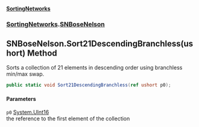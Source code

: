 #### [SortingNetworks](index.md 'index')
### [SortingNetworks](SortingNetworks.md 'SortingNetworks').[SNBoseNelson](SortingNetworks_SNBoseNelson.md 'SortingNetworks.SNBoseNelson')
## SNBoseNelson.Sort21DescendingBranchless(ushort) Method
Sorts a collection of 21 elements in descending order using branchless min/max swap.  
```csharp
public static void Sort21DescendingBranchless(ref ushort p0);
```
#### Parameters
<a name='SortingNetworks_SNBoseNelson_Sort21DescendingBranchless(ushort)_p0'></a>
`p0` [System.UInt16](https://docs.microsoft.com/en-us/dotnet/api/System.UInt16 'System.UInt16')  
the reference to the first element of the collection
  
